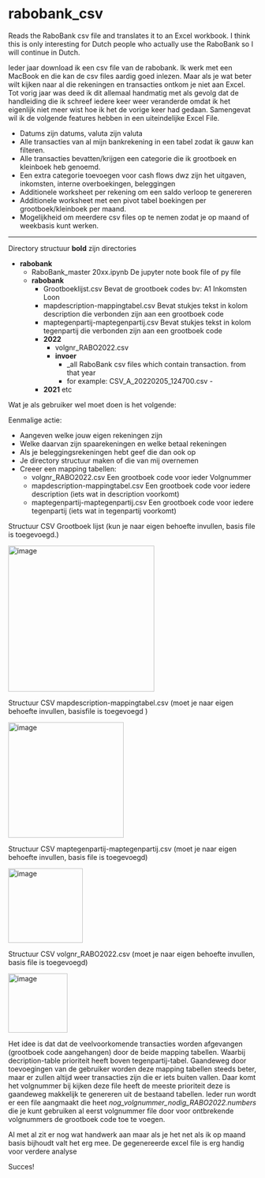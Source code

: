 # rabobank_csv
Reads the RaboBank csv file and translates it to an Excel workbook.
I think this is only interesting for Dutch people who actually use the RaboBank so I will continue in Dutch.

Ieder jaar download ik een csv file van de rabobank. Ik werk met een MacBook en die kan de csv files aardig goed inlezen. Maar als je wat beter wilt kijken naar al die rekeningen en transacties ontkom je niet aan Excel.
Tot vorig jaar was deed ik dit allemaal handmatig met als gevolg dat de handleiding die ik schreef iedere keer weer veranderde omdat ik het eigenlijk niet meer wist hoe ik het de vorige keer had gedaan.
Samengevat wil ik de volgende features hebben in een uiteindelijke Excel File.

- Datums zijn datums, valuta zijn valuta 
- Alle transacties van al mijn bankrekening in een tabel zodat ik gauw kan filteren.
- Alle transacties bevatten/krijgen een categorie die ik grootboek en kleinboek heb genoemd.
- Een extra categorie toevoegen voor cash flows dwz zijn het uitgaven, inkomsten, interne overboekingen, beleggingen
- Additionele worksheet per rekening om een saldo verloop te genereren
- Additionele worksheet met een pivot tabel boekingen per grootboek/kleinboek per maand.
- Mogelijkheid om meerdere csv files op te nemen zodat je op maand of weekbasis kunt werken.

--------------------------------------------------------------------------------------------
Directory structuur **bold** zijn directories
- **rabobank**
	- RaboBank_master 20xx.ipynb  De jupyter note book file of py file
	- **rabobank**
		- Grootboeklijst.csv			Bevat de grootboek codes bv: A1 Inkomsten Loon 
		- mapdescription-mappingtabel.csv	Bevat stukjes tekst in kolom description die verbonden zijn aan een grootboek code
		- maptegenpartij-maptegenpartij.csv	Bevat stukjes tekst in kolom tegenpartij die verbonden zijn aan een grootboek code
		- **2022**
			- volgnr_RABO2022.csv
			- **invoer**
				- _all RaboBank csv files which contain transaction. from that year
				- for example: CSV_A_20220205_124700.csv			- 
		- **2021** etc



Wat je als gebruiker wel moet doen is het volgende:

Eenmalige actie:

- Aangeven welke jouw eigen rekeningen zijn
- Welke daarvan zijn spaarekeningen en welke betaal rekeningen
- Als je beleggingsrekeningen hebt geef die dan ook op
- Je directory structuur maken of die van mij overnemen
- Creeer een mapping tabellen:
	- volgnr_RABO2022.csv				Een grootboek code voor ieder Volgnummer 
	- mapdescription-mappingtabel.csv		Een grootboek code voor iedere description (iets wat in description voorkomt)
	- maptegenpartij-maptegenpartij.csv		Een grootboek code voor iedere tegenpartij (iets wat in tegenpartij voorkomt)
		
Structuur CSV Grootboek lijst (kun je naar eigen behoefte invullen, basis file is toegevoegd.)

<img width="296" alt="image" src="https://user-images.githubusercontent.com/73278171/153902978-2462cab3-9441-4e9d-af9e-5c091b932fb3.png">

Structuur CSV mapdescription-mappingtabel.csv  (moet je naar eigen behoefte invullen, basisfile is toegevoegd )

<img width="234" alt="image" src="https://user-images.githubusercontent.com/73278171/153903577-e9de77ff-e2ae-4718-a1e5-dbfbf3e5f7c4.png">

Structuur CSV maptegenpartij-maptegenpartij.csv  (moet je naar eigen behoefte invullen, basis file is toegevoegd)

<img width="151" alt="image" src="https://user-images.githubusercontent.com/73278171/153903775-d06a7a8b-1625-40ce-a513-bce2f4974767.png">


Structuur CSV volgnr_RABO2022.csv  (moet je naar eigen behoefte invullen, basis file is toegevoegd)	

<img width="120" alt="image" src="https://user-images.githubusercontent.com/73278171/153904320-86b2d5d5-5b8f-4b84-8c28-ddf984617eee.png">
	
	
Het idee is dat dat de veelvoorkomende transacties worden afgevangen (grootboek code aangehangen) door de beide mapping tabellen. Waarbij decription-table prioriteit heeft boven tegenpartij-tabel.
Gaandeweg door toevoegingen van de gebruiker worden deze mapping tabellen steeds beter, maar er zullen altijd weer transacties zijn die er iets buiten vallen.
Daar komt het volgnummer bij kijken deze file heeft de meeste prioriteit deze is gaandeweg makkelijk te genereren uit de bestaand tabellen.
Ieder run wordt er een file aangmaakt die heet _nog_volgnummer_nodig_RABO2022.numbers_ die je kunt gebruiken al eerst volgnummer file door voor ontbrekende volgnummers de grootboek code toe te voegen.

Al met al zit er nog wat handwerk aan maar als je het net als ik op maand basis bijhoudt valt het erg mee.
De gegenereerde excel file is erg handig voor verdere analyse 

Succes!



